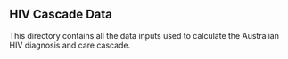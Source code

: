 ## HIV Cascade Data ##

This directory contains all the data inputs used to calculate the Australian HIV diagnosis and care cascade.
